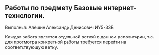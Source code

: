 **Работы по предмету Базовые интернет-технологии.**
-----------------------------------------
Выполнил: Алёшин Александр Денисович ИУ5-33Б.

Каждая работа является отдельной веткой в данном репозитории,
т.е. для просмотра конкретной работы требуется перейти на соответствующую ветку.
